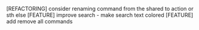 [REFACTORING] consider renaming command from the shared to action or sth else 
[FEATURE] improve search - make search text colored
[FEATURE] add remove all commands
